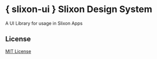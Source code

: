 # { slixon-ui } Slixon Design System

A UI Library for usage in Slixon Apps

## License

[MIT License](./LICENSE)
